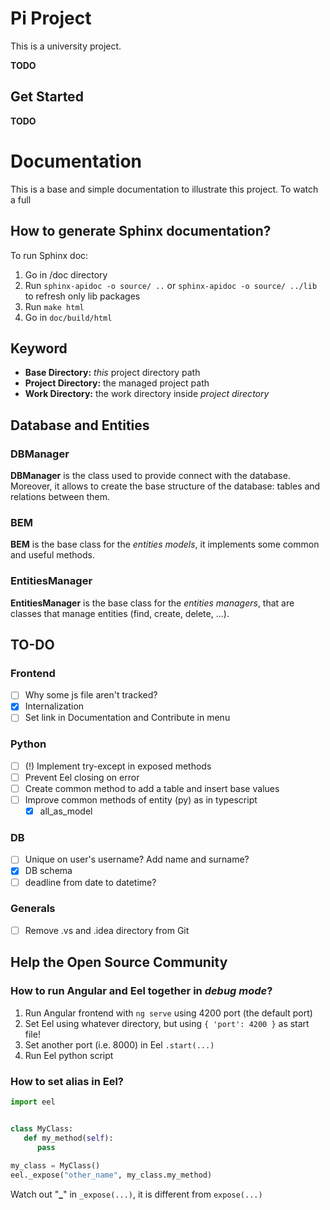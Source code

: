 # Pi Project
This is a university project.

**TODO**

## Get Started
**TODO**

# Documentation
This is a base and simple documentation to illustrate this project.
To watch a full

## How to generate Sphinx documentation?
To run Sphinx doc:
1. Go in /doc directory
2. Run `sphinx-apidoc -o source/ ..` or `sphinx-apidoc -o source/ ../lib` to refresh only lib packages
3. Run `make html`
4. Go in `doc/build/html`

## Keyword
- **Base Directory:** _this_ project directory path
- **Project Directory:** the managed project path
- **Work Directory:** the work directory inside _project directory_

## Database and Entities
### DBManager
**DBManager** is the class used to provide connect with the database.
Moreover, it allows to create the base structure of the database: tables and relations between them.

### BEM
**BEM** is the base class for the _entities models_, it implements some common and useful methods.

### EntitiesManager
**EntitiesManager** is the base class for the _entities managers_, that are classes that manage entities (find, create, delete, ...).

## TO-DO
### Frontend
- [ ] Why some js file aren't tracked?
- [x] Internalization
- [ ] Set link in Documentation and Contribute in menu

### Python
- [ ] (!) Implement try-except in exposed methods
- [ ] Prevent Eel closing on error
- [ ] Create common method to add a table and insert base values
- [ ] Improve common methods of entity (py) as in typescript
  -  [x] all_as_model

### DB
- [ ] Unique on user's username? Add name and surname?
- [x] DB schema
- [ ] deadline from date to datetime?

### Generals
- [ ] Remove .vs and .idea directory from Git


## Help the Open Source Community

### How to run Angular and Eel together in _**debug mode**_?
1. Run Angular frontend with `ng serve` using 4200 port (the default port)
2. Set Eel using whatever directory, but using `{ 'port': 4200 }` as start file!
3. Set another port (i.e. 8000) in Eel `.start(...)`
4. Run Eel python script

### How to set alias in Eel?
```python
import eel


class MyClass:
   def my_method(self):
      pass
      
my_class = MyClass()
eel._expose("other_name", my_class.my_method)
```

Watch out "**_**" in `_expose(...)`, it is different from `expose(...)`